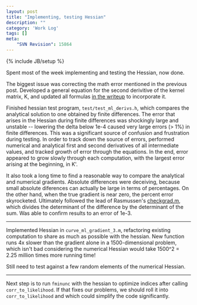 ```yaml
---
layout: post
title: "Implementing, testing Hessian"
description: ""
category: 'Work Log'
tags: []
meta: 
    "SVN Revision": 15864
---
```

{% include JB/setup %}

Spent most of the week implementing and testing the Hessian, now done.  

The biggest issue was correcting the math error mentioned in the previous post.  Developed a general equation for the second derivitive of the kernel matrix, K, and updated all formulas [in the writeup]({{site.baseurl}}/2013/11/23/reference/) to incorporate it.  

Finished hessian test program, `test/test_ml_derivs.h`, which compares the analytical solution to one obtained by finite differences.  The error that arises in the Hessian during finite differences was shockingly large and unstable -- lowering the delta below 1e-4 caused very large errors (> 1%) in finite differences.  This was a significant source of confusion and frustration during testing.  In order to track down the source of errors, performed numerical and analytical first and second derivatives of all intermediate values, and tracked growth of error through the equations.  In the end, error appeared to grow slowly through each computation, with the largest error arising at the beginning, in K'.  

It also took a long time to find a reasonable way to compare the analytical and numerical gradients.  Absolute differences were deceiving, because small absolute diferences can actually be large in terms of percentages.  On the other hand, when the true gradient is near zero, the percent error skyrocketed.  Ultimately followed the lead of Rasmussen's [checkgrad.m](http://learning.eng.cam.ac.uk/carl/code/minimize/checkgrad.m), which divides the determinant of the difference by the determinant of the sum.  Was able to confirm results to an error of 1e-3.

---

Implemented Hessian in `curve_ml_gradient_3.m`, refactoring existing computation to share as much as possible with the hessian.  New function runs 4x slower than the gradient alone in a 1500-dimensional problem, which isn't bad considering the numerical Hessian would take 1500^2 = 2.25 million times more running time!

Still need to test against a few random elements of the numerical Hessian.

---

Next step is to run `fminunc` with the hessian to optimize indices after calling `corr_to_likelihood`.  If that fixes our problems, we should roll it into `corr_to_likelihood` and which could simplify the code significantly.
